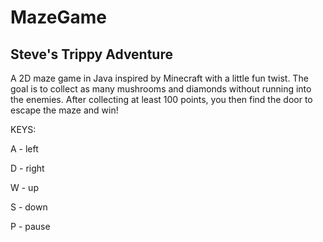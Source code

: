 # MazeGame
## Steve's Trippy Adventure

A 2D maze game in Java inspired by Minecraft with a little fun twist. The goal is to collect as many mushrooms and diamonds without running into the enemies. After collecting at least 100 points, you then find the door to escape the maze and win!

KEYS:

A - left

D - right

W - up

S - down

P - pause
